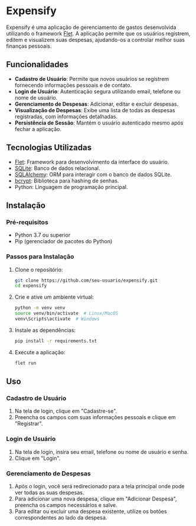 # Expensify

Expensify é uma aplicação de gerenciamento de gastos desenvolvida utilizando o framework [Flet](https://flet.dev/). A aplicação permite que os usuários registrem, editem e visualizem suas despesas, ajudando-os a controlar melhor suas finanças pessoais.

## Funcionalidades

- **Cadastro de Usuário**: Permite que novos usuários se registrem fornecendo informações pessoais e de contato.
- **Login de Usuário**: Autenticação segura utilizando email, telefone ou nome de usuário.
- **Gerenciamento de Despesas**: Adicionar, editar e excluir despesas.
- **Visualização de Despesas**: Exibe uma lista de todas as despesas registradas, com informações detalhadas.
- **Persistência de Sessão**: Mantém o usuário autenticado mesmo após fechar a aplicação.

## Tecnologias Utilizadas

- [Flet](https://flet.dev/): Framework para desenvolvimento da interface do usuário.
- [SQLite](https://www.sqlite.org/index.html): Banco de dados relacional.
- [SQLAlchemy](https://www.sqlalchemy.org/): ORM para interagir com o banco de dados SQLite.
- [bcrypt](https://pypi.org/project/bcrypt/): Biblioteca para hashing de senhas.
- Python: Linguagem de programação principal.

## Instalação

### Pré-requisitos

- Python 3.7 ou superior
- Pip (gerenciador de pacotes do Python)

### Passos para Instalação

1. Clone o repositório:
    ```sh
    git clone https://github.com/seu-usuario/expensify.git
    cd expensify
    ```

2. Crie e ative um ambiente virtual:
    ```sh
    python -m venv venv
    source venv/bin/activate  # Linux/MacOS
    venv\Scripts\activate  # Windows
    ```

3. Instale as dependências:
    ```sh
    pip install -r requirements.txt
    ```

4. Execute a aplicação:
    ```sh
    flet run
    ```

## Uso

### Cadastro de Usuário

1. Na tela de login, clique em "Cadastre-se".
2. Preencha os campos com suas informações pessoais e clique em "Registrar".

### Login de Usuário

1. Na tela de login, insira seu email, telefone ou nome de usuário e senha.
2. Clique em "Login".

### Gerenciamento de Despesas

1. Após o login, você será redirecionado para a tela principal onde pode ver todas as suas despesas.
2. Para adicionar uma nova despesa, clique em "Adicionar Despesa", preencha os campos necessários e salve.
3. Para editar ou excluir uma despesa existente, utilize os botões correspondentes ao lado da despesa.
